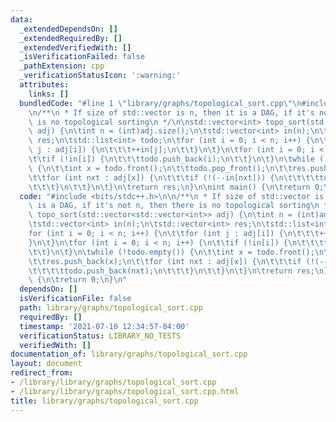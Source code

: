 ```yaml
---
data:
  _extendedDependsOn: []
  _extendedRequiredBy: []
  _extendedVerifiedWith: []
  _isVerificationFailed: false
  _pathExtension: cpp
  _verificationStatusIcon: ':warning:'
  attributes:
    links: []
  bundledCode: "#line 1 \"library/graphs/topological_sort.cpp\"\n#include <bits/stdc++.h>\n\
    \n/**\n * If size of std::vector is n, then it is a DAG, if it's not n, then there\
    \ is no topological sorting\n */\n\nstd::vector<int> topo_sort(std::vector<std::vector<int>>\
    \ adj) {\n\tint n = (int)adj.size();\n\tstd::vector<int> in(n);\n\tstd::vector<int>\
    \ res;\n\tstd::list<int> todo;\n\tfor (int i = 0; i < n; i++) {\n\t\tfor (int\
    \ j : adj[i]) {\n\t\t\t++in[j];\n\t\t}\n\t}\n\tfor (int i = 0; i < n; i++) {\n\
    \t\tif (!in[i]) {\n\t\t\ttodo.push_back(i);\n\t\t}\n\t}\n\twhile (!todo.empty())\
    \ {\n\t\tint x = todo.front();\n\t\ttodo.pop_front();\n\t\tres.push_back(x);\n\
    \t\tfor (int nxt : adj[x]) {\n\t\t\tif (!(--in[nxt])) {\n\t\t\t\ttodo.push_back(nxt);\n\
    \t\t\t}\n\t\t}\n\t}\n\treturn res;\n}\n\nint main() {\n\treturn 0;\n}\n"
  code: "#include <bits/stdc++.h>\n\n/**\n * If size of std::vector is n, then it\
    \ is a DAG, if it's not n, then there is no topological sorting\n */\n\nstd::vector<int>\
    \ topo_sort(std::vector<std::vector<int>> adj) {\n\tint n = (int)adj.size();\n\
    \tstd::vector<int> in(n);\n\tstd::vector<int> res;\n\tstd::list<int> todo;\n\t\
    for (int i = 0; i < n; i++) {\n\t\tfor (int j : adj[i]) {\n\t\t\t++in[j];\n\t\t\
    }\n\t}\n\tfor (int i = 0; i < n; i++) {\n\t\tif (!in[i]) {\n\t\t\ttodo.push_back(i);\n\
    \t\t}\n\t}\n\twhile (!todo.empty()) {\n\t\tint x = todo.front();\n\t\ttodo.pop_front();\n\
    \t\tres.push_back(x);\n\t\tfor (int nxt : adj[x]) {\n\t\t\tif (!(--in[nxt])) {\n\
    \t\t\t\ttodo.push_back(nxt);\n\t\t\t}\n\t\t}\n\t}\n\treturn res;\n}\n\nint main()\
    \ {\n\treturn 0;\n}\n"
  dependsOn: []
  isVerificationFile: false
  path: library/graphs/topological_sort.cpp
  requiredBy: []
  timestamp: '2021-07-10 12:34:57-04:00'
  verificationStatus: LIBRARY_NO_TESTS
  verifiedWith: []
documentation_of: library/graphs/topological_sort.cpp
layout: document
redirect_from:
- /library/library/graphs/topological_sort.cpp
- /library/library/graphs/topological_sort.cpp.html
title: library/graphs/topological_sort.cpp
---
```

